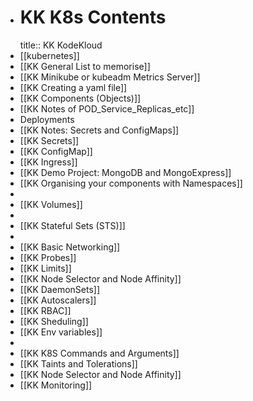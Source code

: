 - # KK K8s Contents
  title:: KK KodeKloud
- [[kubernetes]]
- [[KK General List to memorise]]
- [[KK Minikube or kubeadm Metrics Server]]
- [[KK Creating a yaml file]]
- [[KK Components (Objects)]]
- [[KK Notes of POD_Service_Replicas_etc]]
- Deployments
- [[KK Notes: Secrets and ConfigMaps]]
- [[KK Secrets]]
- [[KK ConfigMap]]
- [[KK Ingress]]
- [[KK Demo Project: MongoDB and MongoExpress]]
- [[KK Organising your components with Namespaces]]
-
- [[KK Volumes]]
-
- [[KK Stateful Sets (STS)]]
-
- [[KK Basic Networking]]
- [[KK Probes]]
- [[KK Limits]]
- [[KK Node Selector and Node Affinity]]
- [[KK DaemonSets]]
- [[KK Autoscalers]]
- [[KK RBAC]]
- [[KK Sheduling]]
- [[KK Env variables]]
-
- [[KK K8S Commands and Arguments]]
- [[KK Taints and Tolerations]]
- [[KK Node Selector and Node Affinity]]
- [[KK Monitoring]]